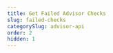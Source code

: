 ```yaml
---
title: Get Failed Advisor Checks
slug: failed-checks
categorySlug: advisor-api
order: 2
hidden: 1
---
```

